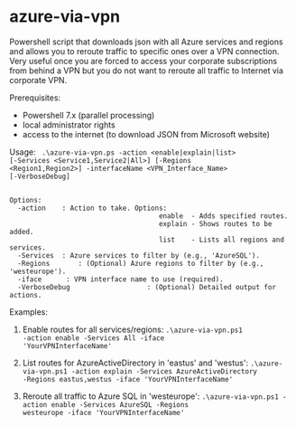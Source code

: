 # azure-via-vpn
Powershell script that downloads json with all Azure services and regions and allows you to reroute traffic to specific ones over a VPN connection. Very useful once you are forced to access your corporate subscriptions from behind a VPN but you do not want to reroute all traffic to Internet via corporate VPN.

Prerequisites:
- Powershell 7.x (parallel processing)
- local administrator rights
- access to the internet (to download JSON from Microsoft website)

Usage:
<code>
.\azure-via-vpn.ps -action <enable|explain|list> [-Services <Service1,Service2|All>] [-Regions <Region1,Region2>] -interfaceName <VPN_Interface_Name> [-VerboseDebug]
</code>

<code>
Options:
  -action <enable|explain|list>   : Action to take. Options:
                                     enable  - Adds specified routes.
                                     explain - Shows routes to be added.
                                     list    - Lists all regions and services.
  -Services <Service1,Service2|All> : Azure services to filter by (e.g., 'AzureSQL').
  -Regions <Region1,Region2>      : (Optional) Azure regions to filter by (e.g., 'westeurope').
  -iface <VPN_Interface_Name>     : VPN interface name to use (required).
  -VerboseDebug                   : (Optional) Detailed output for actions.
</code>
    
Examples:
  1. Enable routes for all services/regions:
       <code>.\azure-via-vpn.ps1 -action enable -Services All -iface 'YourVPNInterfaceName'</code>

  3. List routes for AzureActiveDirectory in 'eastus' and 'westus':
       <code>.\azure-via-vpn.ps1 -action explain -Services AzureActiveDirectory -Regions eastus,westus -iface 'YourVPNInterfaceName'</code>

  4. Reroute all traffic to Azure SQL in 'westeurope':
       <code>.\azure-via-vpn.ps1 -action enable -Services AzureSQL -Regions westeurope -iface 'YourVPNInterfaceName'</code>
